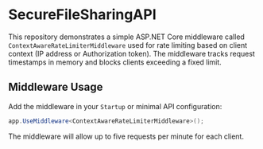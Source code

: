# SecureFileSharingAPI

This repository demonstrates a simple ASP.NET Core middleware called `ContextAwareRateLimiterMiddleware` used for rate limiting based on client context (IP address or Authorization token). The middleware tracks request timestamps in memory and blocks clients exceeding a fixed limit.

## Middleware Usage
Add the middleware in your `Startup` or minimal API configuration:
```csharp
app.UseMiddleware<ContextAwareRateLimiterMiddleware>();
```

The middleware will allow up to five requests per minute for each client.

